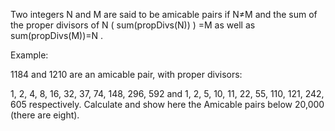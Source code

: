 Two integers  N  and  M  are said to be amicable pairs if  N≠M  and the sum of the proper divisors of  N  ( sum(propDivs(N)) )  =M  as well as  sum(propDivs(M))=N .

Example:

1184 and 1210 are an amicable pair, with proper divisors:

1, 2, 4, 8, 16, 32, 37, 74, 148, 296, 592 and
1, 2, 5, 10, 11, 22, 55, 110, 121, 242, 605 respectively.
Calculate and show here the Amicable pairs below 20,000 (there are eight).